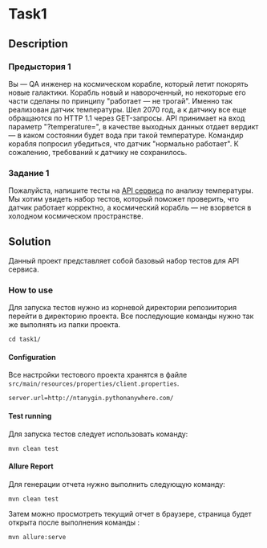 # Task1 

## Description

### Предыстория 1

Вы — QA инженер на космическом корабле, который летит покорять новые галактики. Корабль новый и навороченный, но некоторые его части сделаны по принципу "работает — не трогай". Именно так реализован датчик температуры. Шел 2070 год, а к датчику все еще обращаются по HTTP 1.1 через GET-запросы. API принимает на вход параметр "?temperature=", в качестве выходных данных отдает вердикт — в каком состоянии будет вода при такой температуре.
Командир корабля попросил убедиться, что датчик "нормально работает". К сожалению, требований к датчику не сохранилось.

### Задание 1
Пожалуйста, напишите тесты на [API сервиса](http://ntanygin.pythonanywhere.com/) по анализу температуры. Мы хотим увидеть набор тестов, который поможет проверить, что датчик работает корректно, а космический корабль — не взорвется в холодном космическом пространстве. 

## Solution

Данный проект представляет собой базовый набор тестов для API сервиса.


### How to use

Для запуска тестов нужно из корневой директории репозиитория перейти в директорию  проекта. Все последующие команды нужно так же выполнять из  папки проекта.

```
cd task1/
```

#### Configuration

Все настройки тестового проекта хранятся в файле `src/main/resources/properties/client.properties`.

```properties
server.url=http://ntanygin.pythonanywhere.com/

```

#### Test running 

Для запуска тестов следует использовать команду:

```text
mvn clean test
```

#### Allure Report

Для генерации отчета нужно выполнить следующую команду:

```text
mvn clean test
```

Затем можно просмотреть текущий отчет в браузере, страница будет открыта после 
выполнения команды :

```text
mvn allure:serve
```